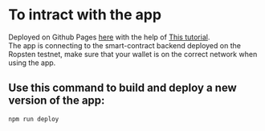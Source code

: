 # To intract with the app
Deployed on Github Pages [here](https://bshramin.github.io/cappu/) with the help of [This tutorial](https://hackernoon.com/how-to-deploy-a-react-app-to-github-pages).</br>
The app is connecting to the smart-contract backend deployed on the Ropsten testnet, make sure that your wallet is on the correct network when using the app.

## Use this command to build and deploy a new version of the app:
```
npm run deploy
```
